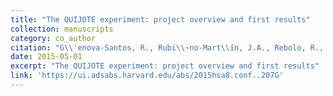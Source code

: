 ```yaml
---
title: "The QUIJOTE experiment: project overview and first results"
collection: manuscripts
category: co_author
citation: "G\\'enova-Santos, R., Rubi\\~no-Mart\\ín, J.A., Rebolo, R., Aguiar, M., G\\'omez-Re\\~nasco, F., Guti\\'errez, C., Hoyland, R.J., L\\'opez-Caraballo, C., Pel\\'aez-Santos, A.E., P\\'erez-de-Taoro, M.R., Poidevin, F., S\\'anchez de la Rosa, V., Tramonte, D., Vega-Moreno, A., Viera-Curbelo, T., Vignasa, R., Mart\\textbackslash \\'nez-Gonz\\'alez, E., Barreiro, R.B., Casaponsa, B., Casas, F.J., Diego, J.M., Fern\\'andez-Cobos, R., Herranz, D., L\\'opez-Caniego, M., Ortiz, D., Vielva, P., Artal, E., Aja, B., Cagigas, J., Cano, J.L., de la Fuente, L., Mediavilla, A., Ter\\'an, J.V., Villa, E., Piccirillo, L., Davies, R., Davis, R.J., Dickinson, C., Grainge, K., Harper, S., Maffei, B., McCulloch, M., Melhuish, S., Pisano, G., Watson, R.A., Lasenby, A., Ashdown, M., Hobson, M., Perrott, Y., Razavi-Ghods, N., Saunders, R., Titterington, D., & Scott, P. (2015). 207-212."
date: 2015-05-01
excerpt: "The QUIJOTE experiment: project overview and first results"
link: 'https://ui.adsabs.harvard.edu/abs/2015hsa8.conf..207G'
---
```

